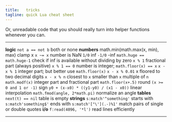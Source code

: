 ```yaml
---
title:   tricks
tagline: quick Lua cheat sheet
---
```


Or, unreadable code that you should really turn into helper functions whenever you can.

------------------------------------------- -------------------------------------------
__logic__
`not a == not b`                            both or none
__numbers__
math.min(math.max(x, min), max)             clamp x
`x ~= x`                                    number is NaN
`1/0`                                       inf
`-1/0`                                      -inf
`math.huge == math.huge-1`                  check if inf is available without dividing by zero
`x % 1`                                     fractional part (always positive)
`x % 1 == 0`                                number is integer; `math.floor(x) == x`
`x - x % 1`                                 integer part; but better use `math.floor(x)`
`x - x % 0.01`                              x floored to two decimal digits
`x - x % n`                                 closest to `x` smaller than `x` multiple of `n`
`math.modf(x)`                              integer part and fractional part
`math.floor(x+.5)`                          round
`(x >= 0 and 1 or -1)`                      sign
`y0 + (x-x0) * ((y1-y0) / (x1 - x0))`       linear interpolation
`math.fmod(angle, 2*math.pi)`               normalize an angle
__tables__
`next(t) == nil`                            table is empty
__strings__
`s:match'^something'`                       starts with
`s:match'something$'`                       ends with
`s:match'["\'](.-)%1'`                      match pairs of single or double quotes
__i/o__
`f:read(4096, '*l')`                        read lines efficiently
------------------------------------------- -------------------------------------------

